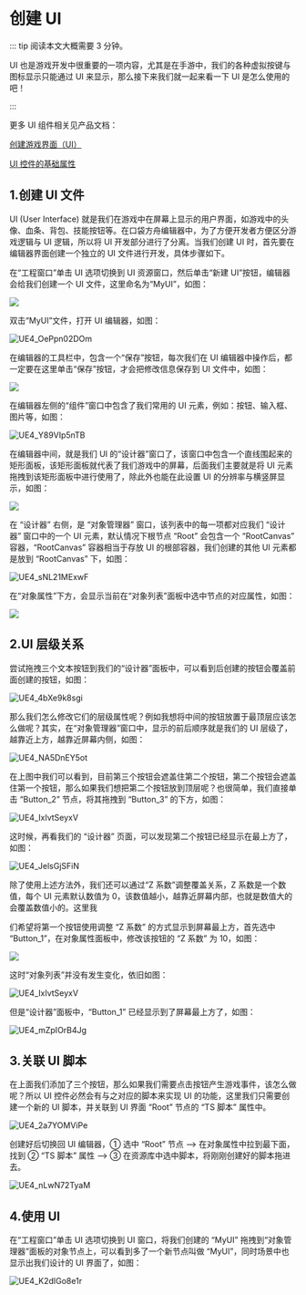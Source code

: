 # 创建 UI

::: tip 阅读本文大概需要 3 分钟。

UI 也是游戏开发中很重要的一项内容，尤其是在手游中，我们的各种虚拟按键与图标显示只能通过 UI 来显示，那么接下来我们就一起来看一下 UI 是怎么使用的吧！

:::

更多 UI 组件相关见产品文档：

[创建游戏界面（UI）](https://docs.ark.online/UI/CreatingUserInterface(UI).html)

[UI 控件的基础属性](https://docs.ark.online/UI/UIWidget-BaseProperties.html)


## 1.创建 UI 文件

UI (User Interface) 就是我们在游戏中在屏幕上显示的用户界面，如游戏中的头像、血条、背包、技能按钮等。在口袋方舟编辑器中，为了方便开发者方便区分游戏逻辑与 UI 逻辑，所以将 UI 开发部分进行了分离。当我们创建 UI 时，首先要在编辑器界面创建一个独立的 UI 文件进行开发，具体步骤如下。

在“工程窗口”单击 UI 选项切换到 UI 资源窗口，然后单击“新建 UI”按钮，编辑器会给我们创建一个 UI 文件，这里命名为“MyUI”，如图：

![](https://wstatic-a1.233leyuan.com/productdocs/static/boxcnchiH23F9DWfb3tN20BTDjb.png)

双击“MyUI”文件，打开 UI 编辑器，如图：

![UE4_OePpn02DOm](https://arkimg.ark.online/UE4_OePpn02DOm.webp)

在编辑器的工具栏中，包含一个“保存”按钮，每次我们在 UI 编辑器中操作后，都一定要在这里单击“保存”按钮，才会把修改信息保存到 UI 文件中，如图：

![](https://wstatic-a1.233leyuan.com/productdocs/static/boxcnZTf3OSm7h0dkFA82If6NQf.png)

在编辑器左侧的“组件”窗口中包含了我们常用的 UI 元素，例如：按钮、输入框、图片等，如图：

![UE4_Y89VIp5nTB](https://arkimg.ark.online/UE4_Y89VIp5nTB.webp)

在编辑器中间，就是我们 UI 的“设计器”窗口了，该窗口中包含一个直线围起来的矩形面板，该矩形面板就代表了我们游戏中的屏幕，后面我们主要就是将 UI 元素拖拽到该矩形面板中进行使用了，除此外也能在此设置 UI 的分辨率与横竖屏显示，如图：

![](https://wstatic-a1.233leyuan.com/productdocs/static/boxcnb9kjPNUMLIWw3Cp5GokUgb.png)

在 “设计器” 右侧，是 “对象管理器” 窗口，该列表中的每一项都对应我们 “设计器” 窗口中的一个 UI 元素，默认情况下根节点 “Root” 会包含一个 “RootCanvas” 容器，“RootCanvas” 容器相当于存放 UI 的根部容器，我们创建的其他 UI 元素都是放到 “RootCanvas” 下，如图：

![UE4_sNL21MExwF](https://arkimg.ark.online/UE4_sNL21MExwF.webp)

在“对象属性”下方，会显示当前在“对象列表”面板中选中节点的对应属性，如图：

![](https://wstatic-a1.233leyuan.com/productdocs/static/boxcnJrr8DLGGycqmdwashl3v2c.png)

## 2.UI 层级关系

尝试拖拽三个文本按钮到我们的“设计器”面板中，可以看到后创建的按钮会覆盖前面创建的按钮，如图：

![UE4_4bXe9k8sgi](https://arkimg.ark.online/UE4_4bXe9k8sgi.webp)

那么我们怎么修改它们的层级属性呢？例如我想将中间的按钮放置于最顶层应该怎么做呢？其实，在“对象管理器”窗口中，显示的前后顺序就是我们的 UI 层级了，越靠近上方，越靠近屏幕内侧，如图：

![UE4_NA5DnEY5ot](https://arkimg.ark.online/UE4_NA5DnEY5ot.webp)

在上图中我们可以看到，目前第三个按钮会遮盖住第二个按钮，第二个按钮会遮盖住第一个按钮，那么如果我们想把第二个按钮放到顶层呢？也很简单，我们直接单击 “Button_2” 节点，将其拖拽到 “Button_3” 的下方，如图：

![UE4_IxIvtSeyxV](https://arkimg.ark.online/UE4_IxIvtSeyxV.webp)

这时候，再看我们的 “设计器” 页面，可以发现第二个按钮已经显示在最上方了，如图：

![UE4_JelsGjSFiN](https://arkimg.ark.online/UE4_JelsGjSFiN.webp)

除了使用上述方法外，我们还可以通过“Z 系数”调整覆盖关系，Z 系数是一个数值，每个 UI 元素默认数值为 0，该数值越小，越靠近屏幕内部，也就是数值大的会覆盖数值小的。这里我

们希望将第一个按钮使用调整 “Z 系数” 的方式显示到屏幕最上方，首先选中 “Button_1”，在对象属性面板中，修改该按钮的 “Z 系数” 为 10，如图：

![](https://wstatic-a1.233leyuan.com/productdocs/static/boxcnvCrYOCTJTjj01AiZwhONvd.png)

这时“对象列表”并没有发生变化，依旧如图：

![UE4_IxIvtSeyxV](https://arkimg.ark.online/UE4_IxIvtSeyxV-1691658670383-8.webp)

但是“设计器”面板中，“Button_1” 已经显示到了屏幕最上方了，如图：

![UE4_mZpIOrB4Jg](https://arkimg.ark.online/UE4_mZpIOrB4Jg.webp)

## 3.关联 UI 脚本

在上面我们添加了三个按钮，那么如果我们需要点击按钮产生游戏事件，该怎么做呢？所以 UI 控件必然会有与之对应的脚本来实现 UI 的功能，这里我们只需要创建一个新的 UI 脚本，并关联到 UI 界面 “Root” 节点的 “TS 脚本” 属性中。

![UE4_2a7YOMViPe](https://arkimg.ark.online/UE4_2a7YOMViPe.webp)

创建好后切换回 UI 编辑器，① 选中 “Root” 节点  -->  在对象属性中拉到最下面，找到  ② “TS 脚本” 属性 --> ③ 在资源库中选中脚本，将刚刚创建好的脚本拖进去。

![UE4_nLwN72TyaM](https://arkimg.ark.online/UE4_nLwN72TyaM.webp)

## 4.使用 UI

在“工程窗口”单击 UI 选项切换到 UI 窗口，将我们创建的 “MyUI” 拖拽到“对象管理器”面板的对象节点上，可以看到多了一个新节点叫做 “MyUI”，同时场景中也显示出我们设计的 UI 界面了，如图：

![UE4_K2dIGo8e1r](https://arkimg.ark.online/UE4_K2dIGo8e1r.webp)

